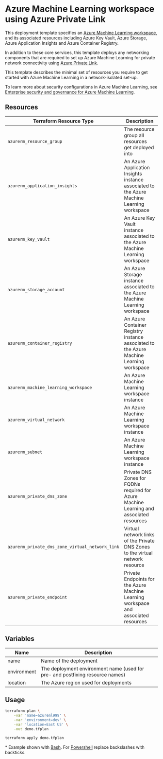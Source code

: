 # Azure Machine Learning workspace using Azure Private Link

This deployment template specifies an [Azure Machine Learning workspace](https://docs.microsoft.com/en-us/azure/machine-learning/concept-workspace), 
and its associated resources including Azure Key Vault, Azure Storage, Azure Application Insights and Azure Container Registry.

In addition to these core services, this template deploys any networking components that are required to set up Azure Machine Learning
for private network connectivity using [Azure Private Link](https://docs.microsoft.com/en-us/azure/private-link/). 

This template describes the minimal set of resources you require to get started with Azure Machine Learning in a network-isolated set-up.

To learn more about security configurations in Azure Machine Learning, see [Enterprise security and governance for Azure Machine Learning](https://docs.microsoft.com/en-us/azure/machine-learning/concept-enterprise-security).

## Resources

| Terraform Resource Type | Description |
| - | - |
| `azurerm_resource_group` | The resource group all resources get deployed into |
| `azurerm_application_insights` | An Azure Application Insights instance associated to the Azure Machine Learning workspace |
| `azurerm_key_vault` | An Azure Key Vault instance associated to the Azure Machine Learning workspace |
| `azurerm_storage_account` | An Azure Storage instance associated to the Azure Machine Learning workspace |
| `azurerm_container_registry` | An Azure Container Registry instance associated to the Azure Machine Learning workspace |
| `azurerm_machine_learning_workspace` | An Azure Machine Learning workspace instance |
| `azurerm_virtual_network` | An Azure Machine Learning workspace instance |
| `azurerm_subnet` | An Azure Machine Learning workspace instance |
| `azurerm_private_dns_zone` | Private DNS Zones for FQDNs required for Azure Machine Learning and associated resources |
| `azurerm_private_dns_zone_virtual_network_link` | Virtual network links of the Private DNS Zones to the virtual network resource |
| `azurerm_private_endpoint` | Private Endpoints for the Azure Machine Learning workspace and associated resources |

## Variables

| Name | Description |
|-|-|
| name | Name of the deployment |
| environment | The deployment environment name (used for pre- and postfixing resource names) |
| location | The Azure region used for deployments |


## Usage

```bash
terraform plan \
    -var 'name=azureml999' \
    -var 'environment=dev' \
    -var 'location=East US' \
    -out demo.tfplan

terraform apply demo.tfplan
```

\* Example shown with [Bash](https://www.gnu.org/software/bash/).  For [Powershell](https://docs.microsoft.com/en-us/powershell/) replace backslashes with backticks.